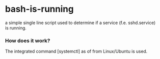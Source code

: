 # bash-is-running
a simple single line script used to determine if a service (f.e. sshd.service) is running.

### How does it work?
The integrated command [systemctl] as of from Linux/Ubuntu is used.
